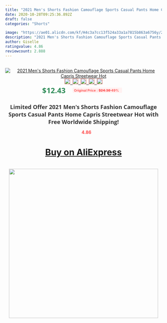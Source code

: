 ```yaml
---
title: "2021 Men's Shorts Fashion Camouflage Sports Casual Pants Home Capris Streetwear Hot"
date: 2020-10-28T09:25:36.892Z
draft: false
categories: "Shorts"

image: "https://ae01.alicdn.com/kf/H4c3a7cc13f524a33a1a7815b863a6756y/2021-Men-s-Shorts-Fashion-Camouflage-Sports-Casual-Pants-Home-Capris-Streetwear-Hot.jpg"
description: "2021 Men's Shorts Fashion Camouflage Sports Casual Pants Home Capris Streetwear Hot"
author: Giselle
ratingvalue: 4.86
reviewcount: 2.888
---
```

<br>
<div style="text-align: center;">
<a href="https://s.click.aliexpress.com/e/_AUXWiv" target="_blank" rel="nofollow noopener noreferrer"><img alt="2021 Men's Shorts Fashion Camouflage Sports Casual Pants Home Capris Streetwear Hot" class="magnifier-image" src="https://ae01.alicdn.com/kf/H4c3a7cc13f524a33a1a7815b863a6756y/2021-Men-s-Shorts-Fashion-Camouflage-Sports-Casual-Pants-Home-Capris-Streetwear-Hot.jpg_640x640.jpg">
<br>
<img style="border:1px solid salmon" src="https://ae01.alicdn.com/kf/H4c3a7cc13f524a33a1a7815b863a6756y/2021-Men-s-Shorts-Fashion-Camouflage-Sports-Casual-Pants-Home-Capris-Streetwear-Hot.jpg_120x120.jpg">&nbsp;&nbsp;<img style="border:1px solid salmon" src="https://ae01.alicdn.com/kf/H3008eaeb730343cc9e9a7f374f43fa7bR/2021-Men-s-Shorts-Fashion-Camouflage-Sports-Casual-Pants-Home-Capris-Streetwear-Hot.jpg_120x120.jpg">&nbsp;&nbsp;<img style="border:1px solid salmon" src="https://ae01.alicdn.com/kf/H494c929cd9e349b796c3f6ec3c81ebdaG/2021-Men-s-Shorts-Fashion-Camouflage-Sports-Casual-Pants-Home-Capris-Streetwear-Hot.jpg_120x120.jpg">&nbsp;&nbsp;<img style="border:1px solid salmon" src="https://ae01.alicdn.com/kf/H6c8c8012119c4d6ba00a5eb914537493W/2021-Men-s-Shorts-Fashion-Camouflage-Sports-Casual-Pants-Home-Capris-Streetwear-Hot.jpg_120x120.jpg">&nbsp;&nbsp;<img style="border:1px solid salmon" src="https://ae01.alicdn.com/kf/Hde92764c78054e119c74e949445c8067M/2021-Men-s-Shorts-Fashion-Camouflage-Sports-Casual-Pants-Home-Capris-Streetwear-Hot.jpg_120x120.jpg"></a></div><br0>
<div style="text-align: center;"><span style="background-color: white; border: 0px; box-sizing: border-box; color: seagreen; display: inline-block; font-family: &quot;open sans&quot; , &quot;arial&quot; , &quot;helvetica&quot; , sans-serif , &quot;heiti&quot;; font-size: 24px; font-stretch: inherit; font-weight: 700; line-height: inherit; margin: 0px 10px 0px 0px; padding: 0px; vertical-align: middle;">$12.43 </span>
<span style="background: rgb(255 , 241 , 241); border-radius: 3px; border: 0px; box-sizing: border-box; color: #ff4747; display: inline-block; font-family: inherit; font-size: 12px; font-stretch: inherit; font-style: inherit; font-variant: inherit; font-weight: 600; line-height: inherit; margin: 0px; padding: 2px 5px; transform: scale(0.9); vertical-align: middle;">Original Price : <b style="text-decoration: line-through;">$24.38 </b> 49%&nbsp;&nbsp;</span></div>
<h1 style="color: #333333; display: inline-block; font-family: &quot;open sans&quot; , &quot;arial&quot; , &quot;helvetica&quot; , sans-serif , &quot;heiti&quot;; font-size: 18px; font-stretch: inherit; font-weight: 700; text-align: center;">Limited Offer 2021 Men's Shorts Fashion Camouflage Sports Casual Pants Home Capris Streetwear Hot with Free Worldwide Shipping!</h1>
<div style="color: #ff4747; text-align: center;">
<img src="https://4.bp.blogspot.com/-M0ZcTcb-5uY/XleCXlxnR4I/AAAAAAAAAEc/OrjgMkXV1oMQFaCRZj5HQwOCBcu3w1FegCPcBGAYYCw/s1600/star.png" style="height: 15px;">&nbsp;<b>4.86</b></div>
<div class="button_cont" align="center"><a class="buynow_a" href="https://s.click.aliexpress.com/e/_AUXWiv" target="_blank" rel="nofollow noopener noreferrer"><H1>Buy on AliExpress</H1></a></div><br>
<div class="separator" style="clear: both; text-align: center;">
<img src="https://lh3.googleusercontent.com/-pTy5HemUv9M/XlePHvY0dAI/AAAAAAAAAE4/0nX5iRUoIWY8eMW9Dpxeirr157OZliDIgCLcBGAsYHQ/s1600/badge.gif" width="480">
</div>
